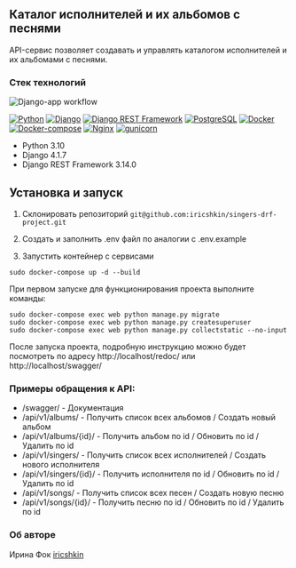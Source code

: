 ## Каталог исполнителей и их альбомов с песнями

API-сервис позволяет создавать и управлять каталогом исполнителей и их альбомами с песнями.

### Стек технологий

![Django-app workflow](https://github.com/iricshkin/singers-drf-project/actions/workflows/app-testing.yml/badge.svg)

[![Python](https://img.shields.io/badge/-Python-464646?style=flat&logo=Python&logoColor=56C0C0&color=008080)](https://www.python.org/)
[![Django](https://img.shields.io/badge/-Django-464646?style=flat&logo=Django&logoColor=56C0C0&color=008080)](https://www.djangoproject.com/)
[![Django REST Framework](https://img.shields.io/badge/-Django%20REST%20Framework-464646?style=flat&logo=Django%20REST%20Framework&logoColor=56C0C0&color=008080)](https://www.django-rest-framework.org/)
[![PostgreSQL](https://img.shields.io/badge/-PostgreSQL-464646?style=flat&logo=PostgreSQL&logoColor=56C0C0&color=008080)](https://www.postgresql.org/)
[![Docker](https://img.shields.io/badge/-Docker-464646?style=flat&logo=Docker&logoColor=56C0C0&color=008080)](https://www.docker.com/)
[![Docker-compose](https://img.shields.io/badge/-Docker%20compose-464646?style=flat&logo=Docker&logoColor=56C0C0&color=008080)](https://www.docker.com/)
[![Nginx](https://img.shields.io/badge/-NGINX-464646?style=flat&logo=NGINX&logoColor=56C0C0&color=008080)](https://nginx.org/ru/)
[![gunicorn](https://img.shields.io/badge/-gunicorn-464646?style=flat&logo=gunicorn&logoColor=56C0C0&color=008080)](https://gunicorn.org/)

- Python 3.10
- Django 4.1.7
- Django REST Framework 3.14.0

## Установка и запуск

1. Cклонировать репозиторий `git@github.com:iricshkin/singers-drf-project.git`

2. Создать и заполнить .env файл по аналогии с .env.example

3. Запустить контейнер с сервисами

```
sudo docker-compose up -d --build
```

При первом запуске для функционирования проекта выполните команды:

```
sudo docker-compose exec web python manage.py migrate
sudo docker-compose exec web python manage.py createsuperuser
sudo docker-compose exec web python manage.py collectstatic --no-input
```

После запуска проекта, подробную инструкцию можно будет посмотреть по адресу http://localhost/redoc/ или http://localhost/swagger/

### Примеры обращения к API:

- /swagger/ - Документация
- /api/v1/albums/ - Получить список всех альбомов / Создать новый альбом
- /api/v1/albums/{id}/ - Получить альбом по id / Обновить по id / Удалить по id
- /api/v1/singers/ - Получить список всех исполнителей / Создать нового исполнителя
- /api/v1/singers/{id}/ - Получить исполнителя по id / Обновить по id / Удалить по id
- /api/v1/songs/ - Получить список всех песен / Создать новую песню
- /api/v1/songs/{id}/ - Получить песню по id / Обновить по id / Удалить по id

### Об авторе

Ирина Фок [iricshkin](https://github.com/iricshkin/)
